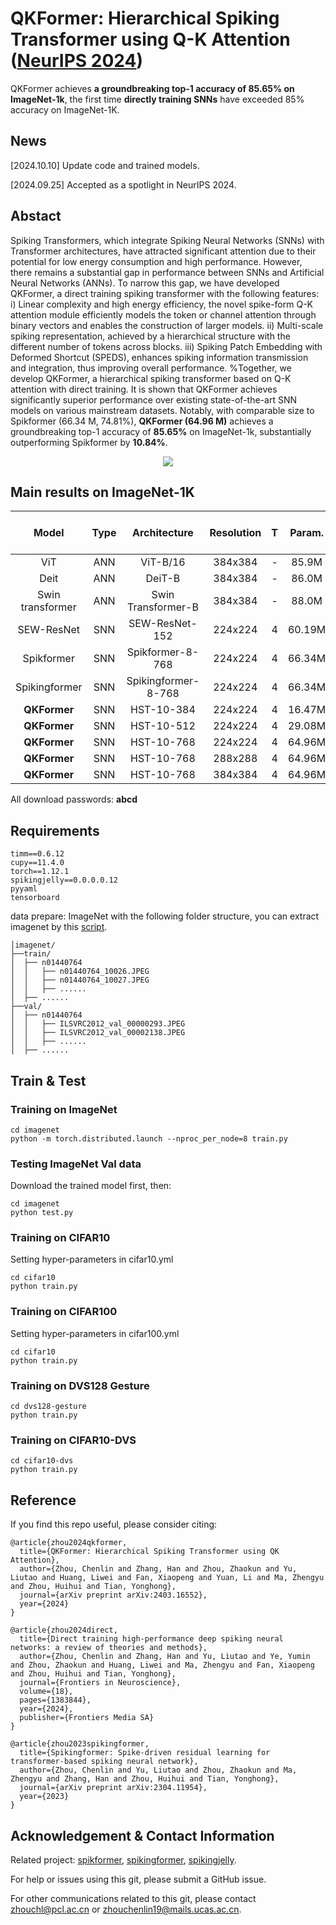 # QKFormer: Hierarchical Spiking Transformer using Q-K Attention ([NeurIPS 2024](https://openreview.net/forum?id=AVd7DpiooC))

QKFormer achieves **a groundbreaking top-1 accuracy of **85.65%** on ImageNet-1k**, the first time **directly training SNNs** have exceeded 85% accuracy on ImageNet-1K.

## News

[2024.10.10] Update code and trained models.

[2024.09.25] Accepted as a spotlight in NeurIPS 2024.



## Abstact

Spiking Transformers, which integrate Spiking Neural Networks (SNNs) with Transformer architectures, have attracted significant attention due to their potential for low energy consumption and high performance. 
However, there remains a substantial gap in performance between SNNs and Artificial Neural Networks (ANNs). To narrow this gap, we have developed QKFormer, a direct training spiking transformer with the following features: 
i) Linear complexity and high energy efficiency, the novel spike-form Q-K attention module efficiently models the token or channel attention through binary vectors and enables the construction of larger models.
ii) Multi-scale spiking representation, achieved by a hierarchical structure with the different number of tokens across blocks. 
iii) Spiking Patch Embedding with Deformed Shortcut (SPEDS), enhances spiking information transmission and integration, thus improving overall performance. 
%Together, we develop QKFormer, a hierarchical spiking transformer based on Q-K attention with direct training. 
It is shown that QKFormer achieves significantly superior performance over existing state-of-the-art SNN models on various mainstream datasets. Notably, with comparable size to Spikformer (66.34 M, 74.81%), **QKFormer (64.96 M)** achieves a groundbreaking top-1 accuracy of **85.65%** on ImageNet-1k, substantially outperforming Spikformer by **10.84%**. 

<p align="center">
<img src="https://github.com/zhouchenlin2096/QKFormer/blob/master/imgs/QKFormer.png">
</p>


## Main results on ImageNet-1K

| Model                |  Type|  Architecture  | Resolution| T        | Param.      | Top-1 Acc (%)| Download |
| :---:                |:---: |:---: | :---:     | :---:    | :---:       |:---:      |:---:      |
| ViT                  | ANN | ViT-B/16| 384x384   | -         |  85.9M     |  77.9    |   -       |
| Deit                 | ANN | DeiT-B | 384x384   | -         |  86.0M     |  83.1    |   -       |
| Swin transformer     | ANN | Swin Transformer-B | 384x384   | -        |  88.0M     |  84.5    |   -       |
| SEW-ResNet           | SNN | SEW-ResNet-152 | 224x224   | 4         |  60.19M     |  69.26    |   -       |
| Spikformer           | SNN | Spikformer-8-768 | 224x224   | 4         |  66.34M     |  74.81    |   -       |
| Spikingformer        | SNN | Spikingformer-8-768 | 224x224   | 4        |  66.34M     |  75.85    |   -       |
| **QKFormer**             | SNN | HST-10-384 | 224x224   | 4         | 16.47M     |  **78.80**      |   [link](https://pan.baidu.com/s/1mX0jQyKZ5p6ZDzvMVeY20A)   |
| **QKFormer**             | SNN | HST-10-512 | 224x224   | 4         | 29.08M     |  **82.04**      |     [link](https://pan.baidu.com/s/1luWM1L8gV3BI7REh4MgbkA)    |
| **QKFormer**             | SNN | HST-10-768 | 224x224   | 4         |  64.96M     |   **84.22**    |   [link](https://pan.baidu.com/s/1WJW1wC0Vs-lvGjYr5pGV_w)        | 
| **QKFormer**             | SNN | HST-10-768 | 288x288   | 4         |  64.96M     |   **85.25**     |   [link](https://pan.baidu.com/s/1UaqY98UqJPJbosKfY103Jg)      | 
| **QKFormer**             | SNN | HST-10-768 | 384x384   | 4         |  64.96M     |  **85.65**  |   [link](https://pan.baidu.com/s/1gRAZR9gkMr5ScHK-kwZAnw)        | 

All download passwords: **abcd**


## Requirements

```
timm==0.6.12
cupy==11.4.0
torch==1.12.1
spikingjelly==0.0.0.0.12
pyyaml
tensorboard
```

data prepare: ImageNet with the following folder structure, you can extract imagenet by this [script](https://gist.github.com/BIGBALLON/8a71d225eff18d88e469e6ea9b39cef4).

```
│imagenet/
├──train/
│  ├── n01440764
│  │   ├── n01440764_10026.JPEG
│  │   ├── n01440764_10027.JPEG
│  │   ├── ......
│  ├── ......
├──val/
│  ├── n01440764
│  │   ├── ILSVRC2012_val_00000293.JPEG
│  │   ├── ILSVRC2012_val_00002138.JPEG
│  │   ├── ......
│  ├── ......
```

## Train & Test
### Training  on ImageNet
```
cd imagenet
python -m torch.distributed.launch --nproc_per_node=8 train.py
```

### Testing ImageNet Val data
Download the trained model first, then:
```
cd imagenet
python test.py
```

### Training  on CIFAR10
Setting hyper-parameters in cifar10.yml
```
cd cifar10
python train.py
```

### Training  on CIFAR100
Setting hyper-parameters in cifar100.yml
```
cd cifar10
python train.py
```

### Training  on DVS128 Gesture
```
cd dvs128-gesture
python train.py
```

### Training  on CIFAR10-DVS
```
cd cifar10-dvs
python train.py
```

## Reference
If you find this repo useful, please consider citing:
```
@article{zhou2024qkformer,
  title={QKFormer: Hierarchical Spiking Transformer using QK Attention},
  author={Zhou, Chenlin and Zhang, Han and Zhou, Zhaokun and Yu, Liutao and Huang, Liwei and Fan, Xiaopeng and Yuan, Li and Ma, Zhengyu and Zhou, Huihui and Tian, Yonghong},
  journal={arXiv preprint arXiv:2403.16552},
  year={2024}
}

@article{zhou2024direct,
  title={Direct training high-performance deep spiking neural networks: a review of theories and methods},
  author={Zhou, Chenlin and Zhang, Han and Yu, Liutao and Ye, Yumin and Zhou, Zhaokun and Huang, Liwei and Ma, Zhengyu and Fan, Xiaopeng and Zhou, Huihui and Tian, Yonghong},
  journal={Frontiers in Neuroscience},
  volume={18},
  pages={1383844},
  year={2024},
  publisher={Frontiers Media SA}
}

@article{zhou2023spikingformer,
  title={Spikingformer: Spike-driven residual learning for transformer-based spiking neural network},
  author={Zhou, Chenlin and Yu, Liutao and Zhou, Zhaokun and Ma, Zhengyu and Zhang, Han and Zhou, Huihui and Tian, Yonghong},
  journal={arXiv preprint arXiv:2304.11954},
  year={2023}
}
```


## Acknowledgement & Contact Information
Related project: [spikformer](https://github.com/ZK-Zhou/spikformer), [spikingformer](https://github.com/zhouchenlin2096/Spikingformer), [spikingjelly](https://github.com/fangwei123456/spikingjelly).

For help or issues using this git, please submit a GitHub issue. 

For other communications related to this git, please contact zhouchl@pcl.ac.cn or zhouchenlin19@mails.ucas.ac.cn.
